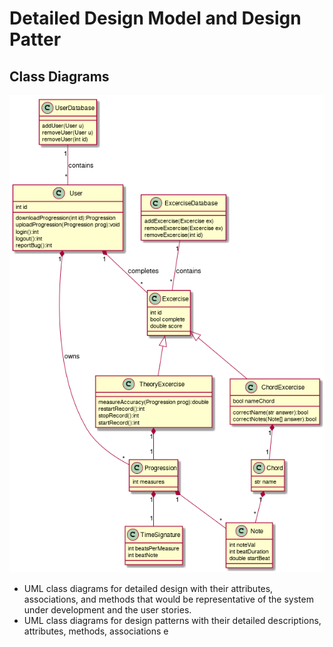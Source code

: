 # Detailed Design Model and Design Patter

## Class Diagrams

![alt text](https://raw.githubusercontent.com/devinchristianson/daj/master/docs/assets/uml/detailedDesign.png)

- UML class diagrams for detailed design with their attributes, associations, and methods that 
  would be representative of the system under development and the user stories.
- UML class diagrams for design patterns with their detailed descriptions, attributes, methods, 
  associations e
  
  